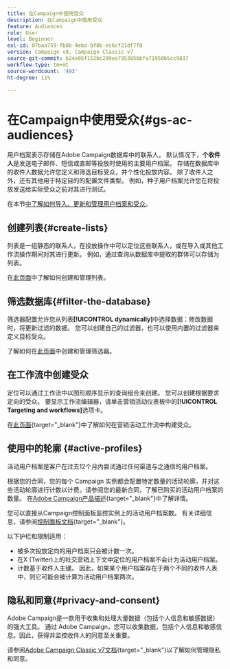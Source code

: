 ```yaml
---
title: 在Campaign中使用受众
description: 在Campaign中使用受众
feature: Audiences
role: User
level: Beginner
exl-id: 07baa759-fb0b-4eba-bf8b-ec6cf21df7f8
version: Campaign v8, Campaign Classic v7
source-git-commit: b24e05f152bc299ea7953856bfa71950b5cc9837
workflow-type: tm+mt
source-wordcount: '493'
ht-degree: 11%

---
```



# 在Campaign中使用受众{#gs-ac-audiences}

用户档案表示存储在Adobe Campaign数据库中的联系人。 默认情况下，**个收件人**&#x200B;是发送电子邮件、短信或直邮等投放时使用的主要用户档案。 存储在数据库中的收件人数据允许您定义和筛选目标受众，并个性化投放内容。 除了收件人之外，还有其他用于特定目的的配置文件类型。 例如，种子用户档案允许您在将投放发送给实际受众之前对其进行测试。

在本节[中了解如何导入、更新和管理用户档案和受众](../audiences/gs-audiences.md)。

## 创建列表{#create-lists}

列表是一组静态的联系人，在投放操作中可以定位这些联系人，或在导入或其他工作流操作期间对其进行更新。 例如，通过查询从数据库中提取的群体可以存储为列表。

在[此页面](../audiences/create-audiences.md)中了解如何创建和管理列表。

## 筛选数据库{#filter-the-database}

筛选器配置允许您从列表&#x200B;**[!UICONTROL dynamically]**&#x200B;中选择数据：修改数据时，将更新过滤的数据。 您可以创建自己的过滤器，也可以使用内置的过滤器来定义目标受众。

了解如何在[此页面](../audiences/create-filters.md)中创建和管理筛选器。

## 在工作流中创建受众

定位可以通过工作流中以图形顺序显示的查询组合来创建。 您可以创建根据要求定向的受众。 要显示工作流编辑器，请单击营销活动仪表板中的&#x200B;**[!UICONTROL Targeting and workflows]**&#x200B;选项卡。

在[此页面](https://experienceleague.adobe.com/docs/campaign/automation/campaign-orchestration/marketing-campaign-target.html?lang=zh-Hans){target="_blank"}中了解如何在营销活动工作流中构建受众。


## 使用中的轮廓 {#active-profiles}

活动用户档案是客户在过去12个月内尝试通过任何渠道与之通信的用户档案。

根据您的合同，您的每个 Campaign 实例都会配置特定数量的活动轮廓，并对这些活动轮廓进行计数以计费。请参阅您的最新合同，了解已购买的活动用户档案的数量。 在[Adobe Campaign产品描述](https://helpx.adobe.com/cn/legal/product-descriptions/adobe-campaign-managed-cloud-services.html){target="_blank"}中了解详情。

您可以直接从Campaign控制面板监控实例上的活动用户档案数。 有关详细信息，请参阅[控制面板文档](https://experienceleague.adobe.com/docs/control-panel/using/performance-monitoring/active-profiles-monitoring.html?lang=zh-Hans){target="_blank"}。


以下护栏和限制适用：

* 被多次投放定向的用户档案只会被计数一次。
* 在X (Twitter)上的社交营销上下文中定位的用户档案不会计为活动用户档案。
* 计数基于收件人主键。 因此，如果某个用户档案存在于两个不同的收件人表中，则它可能会被计算为活动用户档案两次。

## 隐私和同意{#privacy-and-consent}

Adobe Campaign是一款用于收集和处理大量数据（包括个人信息和敏感数据）的强大工具。 通过 Adobe Campaign，您可以收集数据，包括个人信息和敏感信息。因此，获得并监控收件人的同意至关重要。

请参阅[Adobe Campaign Classic v7文档](https://experienceleague.adobe.com/docs/campaign-classic/using/getting-started/privacy/privacy-and-recommendations.html?lang=zh-Hans){target="_blank"}以了解如何管理隐私和同意。

